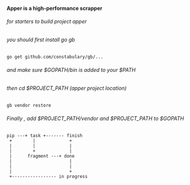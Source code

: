 #### Apper is a high-performance scrapper

###### for starters to build project apper

###### you should first install go gb

    go get github.com/constabulary/gb/...

###### and make sure $GOPATH/bin is added to your $PATH

###### then cd $PROJECT_PATH (apper project location)

    gb vendor restore

###### Finally , add $PROJECT_PATH/vendor and $PROJECT_PATH to $GOPATH


```
pip ---+ task +------- finish
 +		  |				+
 |		  |				|
 |		  +				|
 |		fragment ---+ done
 |						|
 |						|
 |						+
 +----------------- in progress
```

